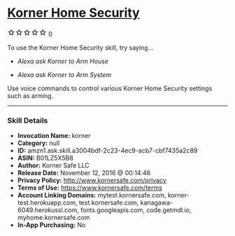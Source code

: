 # [Korner Home Security](http://alexa.amazon.com/#skills/amzn1.ask.skill.a3004bdf-2c23-4ec9-acb7-cbf7435a2c89)
![0 stars](../../images/ic_star_border_black_18dp_1x.png)![0 stars](../../images/ic_star_border_black_18dp_1x.png)![0 stars](../../images/ic_star_border_black_18dp_1x.png)![0 stars](../../images/ic_star_border_black_18dp_1x.png)![0 stars](../../images/ic_star_border_black_18dp_1x.png) 0

To use the Korner Home Security skill, try saying...

* *Alexa ask Korner to Arm House*

* *Alexa ask Korner to Arm System*

Use voice commands to control various Korner Home Security settings such as arming.

***

### Skill Details

* **Invocation Name:** korner
* **Category:** null
* **ID:** amzn1.ask.skill.a3004bdf-2c23-4ec9-acb7-cbf7435a2c89
* **ASIN:** B01LZ5X5B8
* **Author:** Korner Safe LLC
* **Release Date:** November 12, 2016 @ 00:14:46
* **Privacy Policy:** http://www.kornersafe.com/privacy
* **Terms of Use:** https://www.kornersafe.com/terms
* **Account Linking Domains:** mytest.kornersafe.com, korner-test.herokuapp.com, test.kornersafe.com, kanagawa-6049.herokussl.com, fonts.googleapis.com, code.getmdl.io, myhome.kornersafe.com
* **In-App Purchasing:** No
